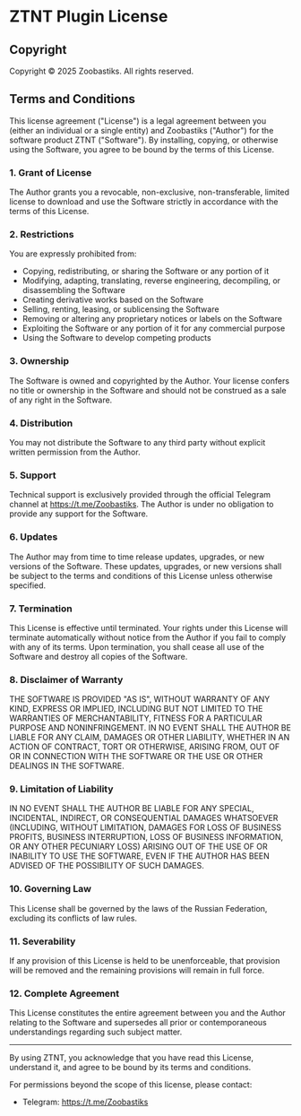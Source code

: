 # ZTNT Plugin License

## Copyright

Copyright © 2025 Zoobastiks. All rights reserved.

## Terms and Conditions

This license agreement ("License") is a legal agreement between you (either an individual or a single entity) and Zoobastiks ("Author") for the software product ZTNT ("Software"). By installing, copying, or otherwise using the Software, you agree to be bound by the terms of this License.

### 1. Grant of License

The Author grants you a revocable, non-exclusive, non-transferable, limited license to download and use the Software strictly in accordance with the terms of this License.

### 2. Restrictions

You are expressly prohibited from:

- Copying, redistributing, or sharing the Software or any portion of it
- Modifying, adapting, translating, reverse engineering, decompiling, or disassembling the Software
- Creating derivative works based on the Software
- Selling, renting, leasing, or sublicensing the Software
- Removing or altering any proprietary notices or labels on the Software
- Exploiting the Software or any portion of it for any commercial purpose
- Using the Software to develop competing products

### 3. Ownership

The Software is owned and copyrighted by the Author. Your license confers no title or ownership in the Software and should not be construed as a sale of any right in the Software.

### 4. Distribution

You may not distribute the Software to any third party without explicit written permission from the Author.

### 5. Support

Technical support is exclusively provided through the official Telegram channel at https://t.me/Zoobastiks. The Author is under no obligation to provide any support for the Software.

### 6. Updates

The Author may from time to time release updates, upgrades, or new versions of the Software. These updates, upgrades, or new versions shall be subject to the terms and conditions of this License unless otherwise specified.

### 7. Termination

This License is effective until terminated. Your rights under this License will terminate automatically without notice from the Author if you fail to comply with any of its terms. Upon termination, you shall cease all use of the Software and destroy all copies of the Software.

### 8. Disclaimer of Warranty

THE SOFTWARE IS PROVIDED "AS IS", WITHOUT WARRANTY OF ANY KIND, EXPRESS OR IMPLIED, INCLUDING BUT NOT LIMITED TO THE WARRANTIES OF MERCHANTABILITY, FITNESS FOR A PARTICULAR PURPOSE AND NONINFRINGEMENT. IN NO EVENT SHALL THE AUTHOR BE LIABLE FOR ANY CLAIM, DAMAGES OR OTHER LIABILITY, WHETHER IN AN ACTION OF CONTRACT, TORT OR OTHERWISE, ARISING FROM, OUT OF OR IN CONNECTION WITH THE SOFTWARE OR THE USE OR OTHER DEALINGS IN THE SOFTWARE.

### 9. Limitation of Liability

IN NO EVENT SHALL THE AUTHOR BE LIABLE FOR ANY SPECIAL, INCIDENTAL, INDIRECT, OR CONSEQUENTIAL DAMAGES WHATSOEVER (INCLUDING, WITHOUT LIMITATION, DAMAGES FOR LOSS OF BUSINESS PROFITS, BUSINESS INTERRUPTION, LOSS OF BUSINESS INFORMATION, OR ANY OTHER PECUNIARY LOSS) ARISING OUT OF THE USE OF OR INABILITY TO USE THE SOFTWARE, EVEN IF THE AUTHOR HAS BEEN ADVISED OF THE POSSIBILITY OF SUCH DAMAGES.

### 10. Governing Law

This License shall be governed by the laws of the Russian Federation, excluding its conflicts of law rules.

### 11. Severability

If any provision of this License is held to be unenforceable, that provision will be removed and the remaining provisions will remain in full force.

### 12. Complete Agreement

This License constitutes the entire agreement between you and the Author relating to the Software and supersedes all prior or contemporaneous understandings regarding such subject matter.

---

By using ZTNT, you acknowledge that you have read this License, understand it, and agree to be bound by its terms and conditions.

For permissions beyond the scope of this license, please contact:
- Telegram: https://t.me/Zoobastiks 